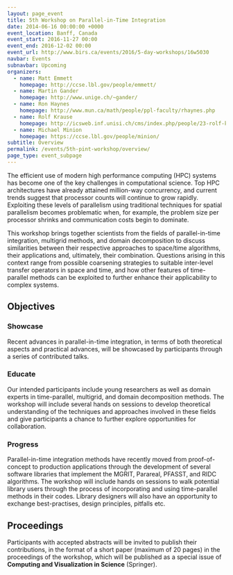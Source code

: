 ```yaml
---
layout: page_event
title: 5th Workshop on Parallel-in-Time Integration
date: 2014-06-16 00:00:00 +0000
event_location: Banff, Canada
event_start: 2016-11-27 00:00
event_end: 2016-12-02 00:00
event_url: http://www.birs.ca/events/2016/5-day-workshops/16w5030
navbar: Events
subnavbar: Upcoming
organizers:
  - name: Matt Emmett
    homepage: http://ccse.lbl.gov/people/emmett/
  - name: Martin Gander
    homepage: http://www.unige.ch/~gander/
  - name: Ron Haynes
    homepage: http://www.mun.ca/math/people/ppl-faculty/rhaynes.php
  - name: Rolf Krause
    homepage: http://icsweb.inf.unisi.ch/cms/index.php/people/23-rolf-krause.html
  - name: Michael Minion
    homepage: https://ccse.lbl.gov/people/minion/
subtitle: Overview
permalink: /events/5th-pint-workshop/overview/
page_type: event_subpage
---
```


The efficient use of modern high performance computing (HPC) systems
has become one of the key challenges in computational science.  Top
HPC architectures have already attained million-way concurrency, and
current trends suggest that processor counts will continue to grow
rapidly.  Exploiting these levels of parallelism using traditional
techniques for spatial parallelism becomes problematic when, for
example, the problem size per processor shrinks and communication
costs begin to dominate.

This workshop brings together scientists from the fields of
parallel-in-time integration, multigrid methods, and domain
decomposition to discuss similarities between their respective
approaches to space/time algorithms, their applications and,
ultimately, their combination.  Questions arising in this context
range from possible coarsening strategies to suitable inter-level
transfer operators in space and time, and how other features of
time-parallel methods can be exploited to further enhance their
applicability to complex systems.

## Objectives

### Showcase

Recent advances in parallel-in-time integration, in terms of both
theoretical aspects and practical advances, will be showcased by
participants through a series of contributed talks.

### Educate

Our intended participants include young researchers as well as domain
experts in time-parallel, multigrid, and domain decomposition methods.
The workshop will include several hands on sessions to develop
theoretical understanding of the techniques and approaches involved in
these fields and give participants a chance to further explore
opportunities for collaboration.

### Progress

Parallel-in-time integration methods have recently moved from
proof-of-concept to production applications through the development of
several software libraries that implement the MGRIT, Parareal, PFASST,
and RIDC algorithms.  The workshop will include hands on sessions to
walk potential library users through the process of incorporating and
using time-parallel methods in their codes.  Library designers will
also have an opportunity to exchange best-practises, design
principles, pitfalls etc.

## Proceedings

Participants with accepted abstracts will be invited to publish their
contributions, in the format of a short paper (maximum of 20 pages) in
the proceedings of the workshop, which will be published as a special
issue of **Computing and Visualization in Science** (Springer).

